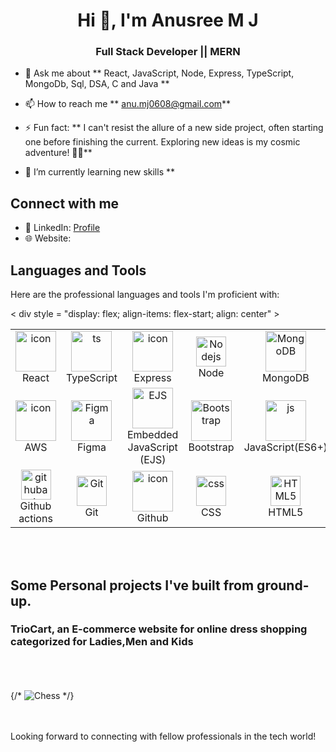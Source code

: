 <h1 align="center">Hi 👋, I'm Anusree M J</h1>
<h3 align="center">Full Stack Developer || MERN</h3>

  - 💬 Ask me about ** React, JavaScript, Node, Express, TypeScript, MongoDb, Sql, DSA, C and Java **

  - 📫 How to reach me ** anu.mj0608@gmail.com**

  - ⚡ Fun fact: ** I can't resist the allure of a new side project, often starting one before finishing the current. Exploring new ideas is my cosmic adventure! 🚀🌌**

  - 🌱 I’m currently learning new skills **

## Connect with me

- 💼 LinkedIn: [Profile](https://www.linkedin.com/in/anusree-m-j-003756286/)
- 🌐 Website: 

## Languages and Tools

Here are the professional languages and tools I'm proficient with:

< div style = "display: flex; align-items: flex-start; align: center" >
 <table align="center">
  <tr>
    <td align="center" width="96">
       <img src="https://techstack-generator.vercel.app/react-icon.svg" alt="icon" width="65" height="65" />
       <br>React
    </td>
     <td align="center" width="96">
       <img src="https://techstack-generator.vercel.app/ts-icon.svg" alt="ts" width="65" height="65" />
       <br>TypeScript
    </td>
    <td align="center" width="96">
       <img src="https://skillicons.dev/icons?i=express" alt="icon" width="65" height="65" />
       <br>Express
    </td>
    <td align="center" width="96">
       <img src="https://skillicons.dev/icons?i=nodejs" width="48" height="48" alt="Nodejs" />
       <br>Node
    </td>  
    <td align="center" width="96">
       <img src="https://img.icons8.com/color/96/000000/mongodb.png" alt="MongoDB" width="65" height="65" />
       <br>MongoDB
    </td>
    <td align="center"  width="96">
       <img src="https://skillicons.dev/icons?i=postgres" width="48" height="48" alt="postgres" />
       <br>PostgreSQL
    </td>       
    <td align="center" width="96">
       <img src="https://skillicons.dev/icons?i=postman" width="48" height="48" alt="postman" />
       <br>postman
    </td>
    <td align="center" width="96">
       <img src="https://techstack-generator.vercel.app/nginx-icon.svg" alt="icon" width="65" height="65" />
       <br>NGINX
    </td>
      </tr>
   <tr>   
    <td align="center" width="96">
       <img src="https://techstack-generator.vercel.app/aws-icon.svg" alt="icon" width="65" height="65" />
       <br>AWS
    </td>
    <td align="center" width="96">
       <img src="https://img.icons8.com/color/96/000000/figma.png" alt="Figma" width="65" height="65" />
       <br>Figma
    </td>
    <td align="center" width="96">
       <img src="https://img.icons8.com/color/96/000000/javascript.png" alt="EJS" width="65" height="65" />
       <br>Embedded JavaScript (EJS)
    </td>   
    <td align="center" width="96">
       <img src="https://upload.wikimedia.org/wikipedia/commons/thumb/b/b2/Bootstrap_logo.svg/2560px-Bootstrap_logo.svg.png" alt="Bootstrap" width="65" height="65" />
       <br>Bootstrap
    </td>   
    <td align="center" width="96">
       <img src="https://techstack-generator.vercel.app/js-icon.svg" alt="js" width="65" height="65" />
       <br>JavaScript(ES6+)
    </td> 
   </tr>
   <tr>   
    <td align="center"  width="96">
       <img src="https://skillicons.dev/icons?i=githubactions" width="48" height="48" alt="githubactions" />
       <br>Github actions
    </td> 
    <td align="center" width="96"> 
       <img src="https://user-images.githubusercontent.com/25181517/192108372-f71d70ac-7ae6-4c0d-8395-51d8870c2ef0.png" width="48" height="48" alt="Git" />
       <br>Git
    </td> 
    <td align="center" width="96">
       <img src="https://techstack-generator.vercel.app/github-icon.svg" alt="icon" width="65" height="65" />
       <br>Github
    </td>
    <td align="center" width="96">
       <img src="https://skillicons.dev/icons?i=css" width="48" height="48" alt="css" />
       <br>CSS
    </td>
    <td align="center"  width="96">
       <img src="https://skillicons.dev/icons?i=html" width="48" height="48" alt="HTML5" />
       <br>HTML5
    </td>
    <td align="center" width="96">
       <img src="https://skillicons.dev/icons?i=vscode" width="48" height="48" alt="VsCode" />
       <br>VsCode
    </td> 
    <td align="center" width="96">
       <img src="https://logos-download.com/wp-content/uploads/2016/10/Java_logo_icon.png" alt="Java" width="65" height="65" />
       <br>Java
    </td>
    <td align="center" width="96">
       <img src="https://cdn.iconscout.com/icon/free/png-256/c-programming-569564.png" alt="C" width="65" height="65" />
       <br>C
    </td>
    <td align="center" width="96">
       <img src="https://img.icons8.com/color/96/000000/java-eclipse.png" alt="Eclipse" width="65" height="65" />
       <br>Eclipse
    </td>
    <td align="center" width="96">
       <img src="https://skillicons.dev/icons?i=ubuntu" width="48" height="48" alt="ubuntu" />
       <br>ubuntu
    </td>     
   </tr>
 
 </table>
 <br><br>
</div>

## Some Personal projects I've built from ground-up.
<h3>TrioCart, an E-commerce website for online dress shopping categorized for Ladies,Men and Kids</h3>
<br/><br/><br/>
{/* <img src="https://github.com/Anand-Krishnan-M-J/Wizards-Chess/assets/87609792/dffe8ae9-3acc-467e-b714-e28198a077c0" alt="Chess" /> */}
<br/><br/><br/>

Looking forward to connecting with fellow professionals in the tech world!

<br/><br/><br/>
<br/><br/><br/>

